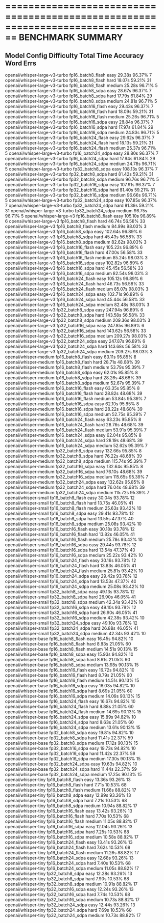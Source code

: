 ================================================================================
BENCHMARK SUMMARY
================================================================================
Model                          Config                         Difficulty   Total Time      Accuracy     Word Errs 
--------------------------------------------------------------------------------
openai/whisper-large-v3-turbo  fp16_batch8_flash                      easy    29.38s    96.37%             7
openai/whisper-large-v3-turbo  fp16_batch8_flash                      hard    18.07s    59.21%            31
openai/whisper-large-v3-turbo  fp16_batch8_flash                    medium    25.28s    96.71%             5
openai/whisper-large-v3-turbo  fp16_batch8_sdpa                       easy    28.67s    96.37%             7
openai/whisper-large-v3-turbo  fp16_batch8_sdpa                       hard    17.79s    61.84%            29
openai/whisper-large-v3-turbo  fp16_batch8_sdpa                     medium    24.81s    96.71%             5
openai/whisper-large-v3-turbo  fp16_batch16_flash                     easy    29.43s    96.37%             7
openai/whisper-large-v3-turbo  fp16_batch16_flash                     hard    18.09s    59.21%            31
openai/whisper-large-v3-turbo  fp16_batch16_flash                   medium    25.26s    96.71%             5
openai/whisper-large-v3-turbo  fp16_batch16_sdpa                      easy    28.84s    96.37%             7
openai/whisper-large-v3-turbo  fp16_batch16_sdpa                      hard    17.97s    61.84%            29
openai/whisper-large-v3-turbo  fp16_batch16_sdpa                    medium    24.83s    96.71%             5
openai/whisper-large-v3-turbo  fp16_batch24_flash                     easy    29.62s    96.37%             7
openai/whisper-large-v3-turbo  fp16_batch24_flash                     hard    18.13s    59.21%            31
openai/whisper-large-v3-turbo  fp16_batch24_flash                   medium    25.37s    96.71%             5
openai/whisper-large-v3-turbo  fp16_batch24_sdpa                      easy    28.80s    96.37%             7
openai/whisper-large-v3-turbo  fp16_batch24_sdpa                      hard    17.94s    61.84%            29
openai/whisper-large-v3-turbo  fp16_batch24_sdpa                    medium    24.78s    96.71%             5
openai/whisper-large-v3-turbo  fp32_batch8_sdpa                       easy   108.13s    96.37%             7
openai/whisper-large-v3-turbo  fp32_batch8_sdpa                       hard    81.42s    59.21%            31
openai/whisper-large-v3-turbo  fp32_batch8_sdpa                     medium    96.76s    96.71%             5
openai/whisper-large-v3-turbo  fp32_batch16_sdpa                      easy   107.91s    96.37%             7
openai/whisper-large-v3-turbo  fp32_batch16_sdpa                      hard    81.40s    59.21%            31
openai/whisper-large-v3-turbo  fp32_batch16_sdpa                    medium    96.66s    96.71%             5
openai/whisper-large-v3-turbo  fp32_batch24_sdpa                      easy   107.85s    96.37%             7
openai/whisper-large-v3-turbo  fp32_batch24_sdpa                      hard    81.39s    59.21%            31
openai/whisper-large-v3-turbo  fp32_batch24_sdpa                    medium    96.75s    96.71%             5
openai/whisper-large-v3        fp16_batch8_flash                      easy   105.10s    96.89%             6
openai/whisper-large-v3        fp16_batch8_flash                      hard    46.74s    56.58%            33
openai/whisper-large-v3        fp16_batch8_flash                    medium    84.99s    98.03%             3
openai/whisper-large-v3        fp16_batch8_sdpa                       easy   102.64s    96.89%             6
openai/whisper-large-v3        fp16_batch8_sdpa                       hard    45.43s    56.58%            33
openai/whisper-large-v3        fp16_batch8_sdpa                     medium    82.62s    98.03%             3
openai/whisper-large-v3        fp16_batch16_flash                     easy   105.22s    96.89%             6
openai/whisper-large-v3        fp16_batch16_flash                     hard    47.00s    56.58%            33
openai/whisper-large-v3        fp16_batch16_flash                   medium    85.24s    98.03%             3
openai/whisper-large-v3        fp16_batch16_sdpa                      easy   102.82s    96.89%             6
openai/whisper-large-v3        fp16_batch16_sdpa                      hard    45.45s    56.58%            33
openai/whisper-large-v3        fp16_batch16_sdpa                    medium    82.54s    98.03%             3
openai/whisper-large-v3        fp16_batch24_flash                     easy   105.12s    96.89%             6
openai/whisper-large-v3        fp16_batch24_flash                     hard    46.73s    56.58%            33
openai/whisper-large-v3        fp16_batch24_flash                   medium    85.07s    98.03%             3
openai/whisper-large-v3        fp16_batch24_sdpa                      easy   102.71s    96.89%             6
openai/whisper-large-v3        fp16_batch24_sdpa                      hard    45.44s    56.58%            33
openai/whisper-large-v3        fp16_batch24_sdpa                    medium    82.48s    98.03%             3
openai/whisper-large-v3        fp32_batch8_sdpa                       easy   247.94s    96.89%             6
openai/whisper-large-v3        fp32_batch8_sdpa                       hard   143.58s    56.58%            33
openai/whisper-large-v3        fp32_batch8_sdpa                     medium   209.36s    98.03%             3
openai/whisper-large-v3        fp32_batch16_sdpa                      easy   247.85s    96.89%             6
openai/whisper-large-v3        fp32_batch16_sdpa                      hard   143.62s    56.58%            33
openai/whisper-large-v3        fp32_batch16_sdpa                    medium   209.27s    98.03%             3
openai/whisper-large-v3        fp32_batch24_sdpa                      easy   247.87s    96.89%             6
openai/whisper-large-v3        fp32_batch24_sdpa                      hard   143.68s    56.58%            33
openai/whisper-large-v3        fp32_batch24_sdpa                    medium   209.27s    98.03%             3
openai/whisper-medium          fp16_batch8_flash                      easy    63.11s    95.85%             8
openai/whisper-medium          fp16_batch8_flash                      hard    28.71s    48.68%            39
openai/whisper-medium          fp16_batch8_flash                    medium    53.79s    95.39%             7
openai/whisper-medium          fp16_batch8_sdpa                       easy    62.01s    95.85%             8
openai/whisper-medium          fp16_batch8_sdpa                       hard    28.26s    48.68%            39
openai/whisper-medium          fp16_batch8_sdpa                     medium    52.67s    95.39%             7
openai/whisper-medium          fp16_batch16_flash                     easy    63.35s    95.85%             8
openai/whisper-medium          fp16_batch16_flash                     hard    28.82s    48.68%            39
openai/whisper-medium          fp16_batch16_flash                   medium    53.84s    95.39%             7
openai/whisper-medium          fp16_batch16_sdpa                      easy    62.10s    95.85%             8
openai/whisper-medium          fp16_batch16_sdpa                      hard    28.22s    48.68%            39
openai/whisper-medium          fp16_batch16_sdpa                    medium    52.75s    95.39%             7
openai/whisper-medium          fp16_batch24_flash                     easy    63.23s    95.85%             8
openai/whisper-medium          fp16_batch24_flash                     hard    28.76s    48.68%            39
openai/whisper-medium          fp16_batch24_flash                   medium    53.91s    95.39%             7
openai/whisper-medium          fp16_batch24_sdpa                      easy    62.04s    95.85%             8
openai/whisper-medium          fp16_batch24_sdpa                      hard    28.19s    48.68%            39
openai/whisper-medium          fp16_batch24_sdpa                    medium    52.62s    95.39%             7
openai/whisper-medium          fp32_batch8_sdpa                       easy   132.66s    95.85%             8
openai/whisper-medium          fp32_batch8_sdpa                       hard    76.22s    48.68%            39
openai/whisper-medium          fp32_batch8_sdpa                     medium   115.74s    95.39%             7
openai/whisper-medium          fp32_batch16_sdpa                      easy   132.64s    95.85%             8
openai/whisper-medium          fp32_batch16_sdpa                      hard    76.10s    48.68%            39
openai/whisper-medium          fp32_batch16_sdpa                    medium   115.65s    95.39%             7
openai/whisper-medium          fp32_batch24_sdpa                      easy   132.62s    95.85%             8
openai/whisper-medium          fp32_batch24_sdpa                      hard    76.04s    48.68%            39
openai/whisper-medium          fp32_batch24_sdpa                    medium   115.72s    95.39%             7
openai/whisper-small           fp16_batch8_flash                      easy    30.04s    93.78%            12
openai/whisper-small           fp16_batch8_flash                      hard    13.75s    46.05%            41
openai/whisper-small           fp16_batch8_flash                    medium    25.63s    93.42%            10
openai/whisper-small           fp16_batch8_sdpa                       easy    29.41s    93.78%            12
openai/whisper-small           fp16_batch8_sdpa                       hard    13.55s    47.37%            40
openai/whisper-small           fp16_batch8_sdpa                     medium    25.08s    93.42%            10
openai/whisper-small           fp16_batch16_flash                     easy    30.18s    93.78%            12
openai/whisper-small           fp16_batch16_flash                     hard    13.82s    46.05%            41
openai/whisper-small           fp16_batch16_flash                   medium    25.78s    93.42%            10
openai/whisper-small           fp16_batch16_sdpa                      easy    29.44s    93.78%            12
openai/whisper-small           fp16_batch16_sdpa                      hard    13.54s    47.37%            40
openai/whisper-small           fp16_batch16_sdpa                    medium    25.22s    93.42%            10
openai/whisper-small           fp16_batch24_flash                     easy    30.16s    93.78%            12
openai/whisper-small           fp16_batch24_flash                     hard    13.83s    46.05%            41
openai/whisper-small           fp16_batch24_flash                   medium    25.81s    93.42%            10
openai/whisper-small           fp16_batch24_sdpa                      easy    29.42s    93.78%            12
openai/whisper-small           fp16_batch24_sdpa                      hard    13.53s    47.37%            40
openai/whisper-small           fp16_batch24_sdpa                    medium    25.08s    93.42%            10
openai/whisper-small           fp32_batch8_sdpa                       easy    49.13s    93.78%            12
openai/whisper-small           fp32_batch8_sdpa                       hard    26.90s    46.05%            41
openai/whisper-small           fp32_batch8_sdpa                     medium    42.34s    93.42%            10
openai/whisper-small           fp32_batch16_sdpa                      easy    49.10s    93.78%            12
openai/whisper-small           fp32_batch16_sdpa                      hard    26.90s    46.05%            41
openai/whisper-small           fp32_batch16_sdpa                    medium    42.38s    93.42%            10
openai/whisper-small           fp32_batch24_sdpa                      easy    49.10s    93.78%            12
openai/whisper-small           fp32_batch24_sdpa                      hard    26.88s    46.05%            41
openai/whisper-small           fp32_batch24_sdpa                    medium    42.34s    93.42%            10
openai/whisper-base            fp16_batch8_flash                      easy    16.45s    94.82%            10
openai/whisper-base            fp16_batch8_flash                      hard     8.83s    21.05%            60
openai/whisper-base            fp16_batch8_flash                    medium    14.51s    90.13%            15
openai/whisper-base            fp16_batch8_sdpa                       easy    15.93s    94.82%            10
openai/whisper-base            fp16_batch8_sdpa                       hard     8.61s    21.05%            60
openai/whisper-base            fp16_batch8_sdpa                     medium    13.98s    90.13%            15
openai/whisper-base            fp16_batch16_flash                     easy    16.72s    94.82%            10
openai/whisper-base            fp16_batch16_flash                     hard     8.79s    21.05%            60
openai/whisper-base            fp16_batch16_flash                   medium    14.51s    90.13%            15
openai/whisper-base            fp16_batch16_sdpa                      easy    16.03s    94.82%            10
openai/whisper-base            fp16_batch16_sdpa                      hard     8.69s    21.05%            60
openai/whisper-base            fp16_batch16_sdpa                    medium    14.09s    90.13%            15
openai/whisper-base            fp16_batch24_flash                     easy    16.67s    94.82%            10
openai/whisper-base            fp16_batch24_flash                     hard     8.88s    21.05%            60
openai/whisper-base            fp16_batch24_flash                   medium    14.69s    90.13%            15
openai/whisper-base            fp16_batch24_sdpa                      easy    15.89s    94.82%            10
openai/whisper-base            fp16_batch24_sdpa                      hard     8.63s    21.05%            60
openai/whisper-base            fp16_batch24_sdpa                    medium    13.61s    90.13%            15
openai/whisper-base            fp32_batch8_sdpa                       easy    19.81s    94.82%            10
openai/whisper-base            fp32_batch8_sdpa                       hard    11.41s    22.37%            59
openai/whisper-base            fp32_batch8_sdpa                     medium    17.12s    90.13%            15
openai/whisper-base            fp32_batch16_sdpa                      easy    19.73s    94.82%            10
openai/whisper-base            fp32_batch16_sdpa                      hard    11.42s    22.37%            59
openai/whisper-base            fp32_batch16_sdpa                    medium    17.30s    90.13%            15
openai/whisper-base            fp32_batch24_sdpa                      easy    19.63s    94.82%            10
openai/whisper-base            fp32_batch24_sdpa                      hard    11.44s    22.37%            59
openai/whisper-base            fp32_batch24_sdpa                    medium    17.25s    90.13%            15
openai/whisper-tiny            fp16_batch8_flash                      easy    13.36s    93.26%            13
openai/whisper-tiny            fp16_batch8_flash                      hard     7.71s    10.53%            68
openai/whisper-tiny            fp16_batch8_flash                    medium    11.66s    88.82%            17
openai/whisper-tiny            fp16_batch8_sdpa                       easy    12.99s    93.26%            13
openai/whisper-tiny            fp16_batch8_sdpa                       hard     7.21s    10.53%            68
openai/whisper-tiny            fp16_batch8_sdpa                     medium    10.94s    88.82%            17
openai/whisper-tiny            fp16_batch16_flash                     easy    13.42s    93.26%            13
openai/whisper-tiny            fp16_batch16_flash                     hard     7.70s    10.53%            68
openai/whisper-tiny            fp16_batch16_flash                   medium    11.05s    88.82%            17
openai/whisper-tiny            fp16_batch16_sdpa                      easy    12.04s    93.26%            13
openai/whisper-tiny            fp16_batch16_sdpa                      hard     7.25s    10.53%            68
openai/whisper-tiny            fp16_batch16_sdpa                    medium    10.58s    88.82%            17
openai/whisper-tiny            fp16_batch24_flash                     easy    13.41s    93.26%            13
openai/whisper-tiny            fp16_batch24_flash                     hard     7.62s    10.53%            68
openai/whisper-tiny            fp16_batch24_flash                   medium    11.26s    88.82%            17
openai/whisper-tiny            fp16_batch24_sdpa                      easy    12.68s    93.26%            13
openai/whisper-tiny            fp16_batch24_sdpa                      hard     7.40s    10.53%            68
openai/whisper-tiny            fp16_batch24_sdpa                    medium    11.05s    88.82%            17
openai/whisper-tiny            fp32_batch8_sdpa                       easy    12.28s    93.26%            13
openai/whisper-tiny            fp32_batch8_sdpa                       hard     7.90s    10.53%            68
openai/whisper-tiny            fp32_batch8_sdpa                     medium    10.91s    88.82%            17
openai/whisper-tiny            fp32_batch16_sdpa                      easy    12.24s    93.26%            13
openai/whisper-tiny            fp32_batch16_sdpa                      hard     7.74s    10.53%            68
openai/whisper-tiny            fp32_batch16_sdpa                    medium    10.73s    88.82%            17
openai/whisper-tiny            fp32_batch24_sdpa                      easy    12.44s    93.26%            13
openai/whisper-tiny            fp32_batch24_sdpa                      hard     7.69s    10.53%            68
openai/whisper-tiny            fp32_batch24_sdpa                    medium    10.73s    88.82%            17